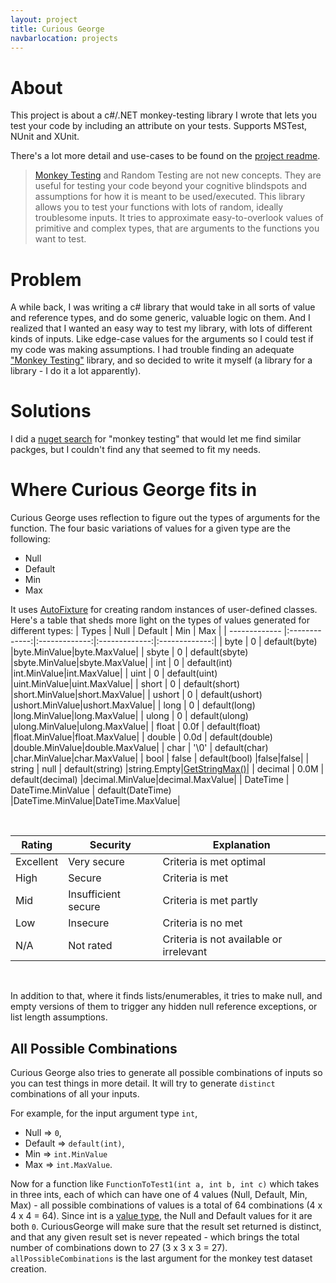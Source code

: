 ```yaml
---
layout: project
title: Curious George
navbarlocation: projects
---
```


# About
This project is about a c#/.NET monkey-testing library I wrote that lets you test your code by including an attribute on your tests. Supports MSTest, NUnit and XUnit.

There's a lot more detail and use-cases to be found on the [project readme]("https://github.com/abdulbeard/monkey_testing/blob/master/README.md").

> [Monkey Testing](https://en.wikipedia.org/wiki/Monkey_testing) and Random Testing are not new concepts. They are useful for testing your code beyond your cognitive blindspots and assumptions for how it is meant to be used/executed.
This library allows you to test your functions with lots of random, ideally troublesome inputs. It tries to approximate easy-to-overlook values of primitive and complex types, that are arguments to the functions you want to test.


# Problem

A while back, I was writing a c# library that would take in all sorts of value and reference types, and do some generic, valuable logic on them. And I realized that I wanted an easy way to test my library, with lots of different kinds of inputs. Like edge-case values for the arguments so I could test if my code was making assumptions.
I had trouble finding an adequate ["Monkey Testing"]("www.google.com") library, and so decided to write it myself (a library for a library - I do it a lot apparently).

# Solutions
I did a [nuget search]("https://www.nuget.org/packages?q=monkey+testing") for "monkey testing" that would let me find similar packges, but I couldn't find any that seemed to fit my needs.

# Where Curious George fits in
Curious George uses reflection to figure out the types of arguments for the function. The four basic variations of values for a given type are the following:

* Null
* Default
* Min
* Max

It uses [AutoFixture](https://github.com/AutoFixture/AutoFixture) for creating random instances of user-defined classes. Here's a table that sheds more light on the types of values generated for different types:
| Types        | Null          | Default       | Min           | Max       |
| ------------- |:-------------:|:-------------:|:-------------:|:-------------:|
| byte           | 0 | default(byte) |byte.MinValue|byte.MaxValue|
| sbyte           | 0 | default(sbyte) |sbyte.MinValue|sbyte.MaxValue|
| int           | 0 | default(int) |int.MinValue|int.MaxValue|
| uint           | 0 | default(uint) |uint.MinValue|uint.MaxValue|
| short           | 0 | default(short) |short.MinValue|short.MaxValue|
| ushort           | 0 | default(ushort) |ushort.MinValue|ushort.MaxValue|
| long           | 0 | default(long) |long.MinValue|long.MaxValue|
| ulong           | 0 | default(ulong) |ulong.MinValue|ulong.MaxValue|
| float           | 0.0f | default(float) |float.MinValue|float.MaxValue|
| double           | 0.0d | default(double) |double.MinValue|double.MaxValue|
| char           | '\0' | default(char) |char.MinValue|char.MaxValue|
| bool           | false | default(bool) |false|false|
| string           | null | default(string) |string.Empty|[GetStringMax()](https://github.com/abdulbeard/monkey_testing/blob/c3337a3240fae6e4fca573f24f968cc5195b4f83/MonkeyTesting/DataVariationsByType.cs#L135)|
| decimal           | 0.0M | default(decimal) |decimal.MinValue|decimal.MaxValue|
| DateTime           | DateTime.MinValue | default(DateTime) |DateTime.MinValue|DateTime.MaxValue|

<br/>

| Rating    | Security            | Explanation                             |
|-----------|---------------------|-----------------------------------------|
| Excellent | Very secure         | Criteria is met optimal                 |
| High      | Secure              | Criteria is met                         |
| Mid       | Insufficient secure | Criteria is met partly                  |
| Low       | Insecure            | Criteria is no met                      |
| N/A       | Not rated           | Criteria is not available or irrelevant |

<br/>

In addition to that, where it finds lists/enumerables, it tries to make null, and empty versions of them to trigger any hidden null reference exceptions, or list length assumptions.

## All Possible Combinations
Curious George also tries to generate all possible combinations of inputs so you can test things in more detail. It will try to generate `distinct` combinations of all your inputs.

For example, for the input argument type `int`, 
* Null => `0`, 
* Default => `default(int)`, 
* Min => `int.MinValue` 
* Max => `int.MaxValue`. 

Now for a function like `FunctionToTest1(int a, int b, int c)` which takes in three ints, each of which can have one of 4 values (Null, Default, Min, Max) - all possible combinations of values is a total of 64 combinations (4 x 4 x 4 = 64).
Since int is a [value type](https://docs.microsoft.com/en-us/dotnet/csharp/language-reference/keywords/value-types), the Null and Default values for it are both `0`. 
CuriousGeorge will make sure that the result set returned is distinct, and that any given result set is never repeated - which brings the total number of combinations down to 27 (3 x 3 x 3 = 27).
`allPossibleCombinations` is the last argument for the monkey test dataset creation.